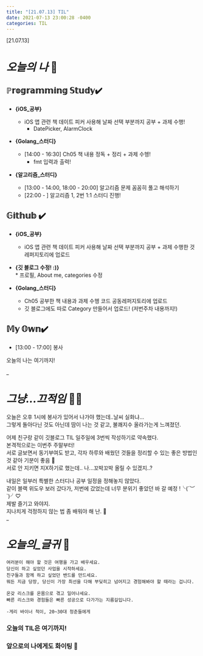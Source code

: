 ```yaml
---
title: "[21.07.13] TIL"
date: 2021-07-13 23:00:28 -0400
categories: TIL
---
```


[21.07.13]

# *오늘의 나* 🙌

## ℙ𝕣𝕠𝕘𝕣𝕒𝕞𝕞𝕚𝕟𝕘 𝕊𝕥𝕦𝕕𝕪✔️   

- **{iOS_공부}**

	* iOS 앱 관련 책 데이트 피커 사용해 날짜 선택 부분까지 공부 + 과제 수행!
		* DatePicker, AlarmClock

- **{Golang_스터디}**

	* [14:00 - 16:30] Ch05 책 내용 정독 + 정리 + 과제 수헹!
		* fmt 입력과 출력! 

- **{알고리즘_스터디}**

	* [13:00 - 14:00, 18:00 - 20:00] 알고리즘 문제 꼼꼼히 풀고 해석하기
	* [22:00 - ] 알고리즘 1, 2번 1:1 스터디 진행!


## 𝔾𝕚𝕥𝕙𝕦𝕓 ✔️

- **{iOS_공부}**

	* iOS 앱 관련 책 데이트 피커 사용해 날짜 선택 부분까지 공부 + 과제 수행한 것 레퍼지토리에 업로드

- **{깃 블로그 수정! :)}**        
		* 프로필, About me, categories 수정

- **{Golang_스터디}**

	* Ch05 공부한 책 내용과 과제 수헹 코드 공동레퍼지토리에 업로드
	* 깃 블로그에도 따로 Category 만들어서 업로드! (저번주차 내용까지!)


## 𝕄𝕪 𝕆𝕨𝕟✔️
- [13:00 - 17:00] 봉사


오늘의 나는 여기까지! 
    
_
  
# *그냥...끄적임* ✍🏻

오늘은 오후 1시에 봉사가 있어서 나가야 했는데..날씨 실화냐...    
그렇게 돌아다닌 것도 아닌데 땀이 나는 것 같고, 불쾌지수 올라가는게 느껴졌던.    
     
어제 친구랑 같이 깃블로그 TIL 일주일에 3번씩 작성하기로 약속했다.     
본격적으로는 이번주 주말부터!   
서로 글보면서 동기부여도 받고, 각자 하루와 배웠던 것들을 정리할 수 있는 좋은 방법인 것 같아 기분이 좋음 🥰     
서로 안 지키면 지X하기로 했는데.. 나...꼬박꼬박 올릴 수 있겠지..?   
 
내일은 일부러 특별한 스터디나 공부 일정을 정해놓지 않았다.    
같이 블랙 위도우 보러 갔다가, 저번에 갔었는데 너무 분위기 좋았던 바 갈 예정 !╰(´︶`)╯♡     
제발 즐기고 와야지.    
지나치게 걱정하지 않는 법 좀 배워야 해 난. 🤔    
_


# *오늘의_글귀* 📜

	여러분이 해야 할 것은 여행을 가고 배우세요. 
	당신이 하고 싶었던 사업을 시작하세요.
	친구들과 함께 하고 싶었던 밴드를 만드세요.
	뭐든 지금 당장, 당신이 가장 최선을 다해 부딪히고 넘어지고 경험해봐야 할 때라는 겁니다.
	
	온갖 리스크를 온몸으로 겪고 일어나세요.
	빠른 리스크와 경험들은 빠른 성공으로 다가가는 지름길입니다. 
	
	-게리 바이너 척이, 20~30대 청춘들에게


### 오늘의 TIL은 여기까지!       
### 앞으로의 나에게도 화이팅 🌸  
